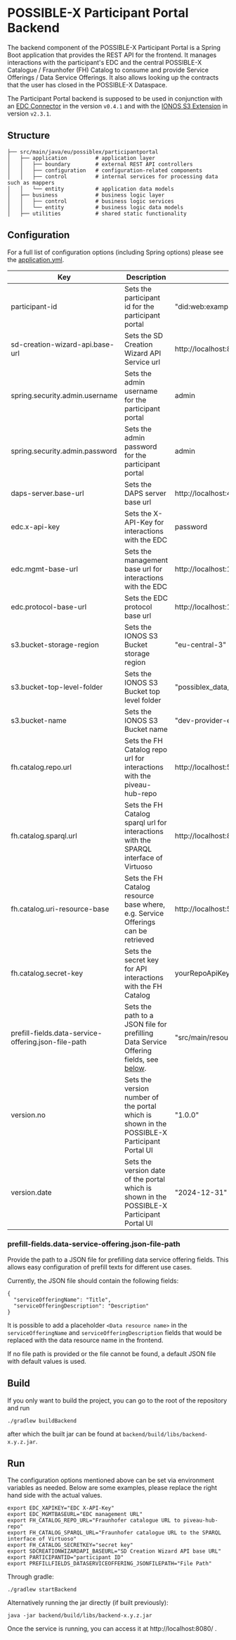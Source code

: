 # POSSIBLE-X Participant Portal Backend

The backend component of the POSSIBLE-X Participant Portal is a Spring Boot application that provides the REST API for
the frontend. It manages interactions with the participant's EDC and the central POSSIBLE-X Catalogue / Fraunhofer (FH)
Catalog to consume and provide Service Offerings / Data Service Offerings. It also allows looking up the contracts that
the user has closed in the POSSIBLE-X Dataspace.

The Participant Portal backend is supposed to be used in conjunction with
an [EDC Connector](https://github.com/eclipse-edc/Connector) in the version `v0.4.1` and with
the [IONOS S3 Extension](https://github.com/Digital-Ecosystems/edc-ionos-s3/) in version `v2.3.1`.

## Structure

```
├── src/main/java/eu/possiblex/participantportal
│   ├── application         # application layer
│   │   ├── boundary        # external REST API controllers
│   │   ├── configuration   # configuration-related components
│   │   ├── control         # internal services for processing data such as mappers
│   │   └── entity          # application data models
│   ├── business            # business logic layer
│   │   ├── control         # business logic services
│   │   └── entity          # business logic data models
│   ├── utilities           # shared static functionality
```

## Configuration

For a full list of configuration options (including Spring options) please see the
[application.yml](src/main/resources/application.yml).

| Key                                                 | Description                                                                                                                                | Default                                                    |
|-----------------------------------------------------|--------------------------------------------------------------------------------------------------------------------------------------------|------------------------------------------------------------|
| participant-id                                      | Sets the participant id for the participant portal                                                                                         | "did:web:example-organization.eu"                          |
| sd-creation-wizard-api.base-url                     | Sets the SD Creation Wizard API Service url                                                                                                | http://localhost:8085                                      |
| spring.security.admin.username                      | Sets the admin username for the participant portal                                                                                         | admin                                                      |
| spring.security.admin.password                      | Sets the admin password for the participant portal                                                                                         | admin                                                      |
| daps-server.base-url                                | Sets the DAPS server base url                                                                                                              | http://localhost:4567                                      |
| edc.x-api-key                                       | Sets the X-API-Key for interactions with the EDC                                                                                           | password                                                   |
| edc.mgmt-base-url                                   | Sets the management base url for interactions with the EDC                                                                                 | http://localhost:19193/management                          |
| edc.protocol-base-url                               | Sets the EDC protocol base url                                                                                                             | http://localhost:19194/protocol                            |
| s3.bucket-storage-region                            | Sets the IONOS S3 Bucket storage region                                                                                                    | "eu-central-3"                                             |
| s3.bucket-top-level-folder                          | Sets the IONOS S3 Bucket top level folder                                                                                                  | "possiblex_data_transfers"                                 |
| s3.bucket-name                                      | Sets the IONOS S3 Bucket name                                                                                                              | "dev-provider-edc-bucket-possible-31952746"                |
| fh.catalog.repo.url                                 | Sets the FH Catalog repo url for interactions with the piveau-hub-repo                                                                     | http://localhost:5081/                                     |
| fh.catalog.sparql.url                               | Sets the FH Catalog sparql url for interactions with the SPARQL interface of Virtuoso                                                      | http://localhost:8890/sparql/                              |
| fh.catalog.uri-resource-base                        | Sets the FH Catalog resource base where, e.g. Service Offerings can be retrieved                                                           | http://localhost:5081/resources/                           |
| fh.catalog.secret-key                               | Sets the secret key for API interactions with the FH Catalog                                                                               | yourRepoApiKey                                             |
| prefill-fields.data-service-offering.json-file-path | Sets the path to a JSON file for prefilling Data Service Offering fields, see [below](#prefill-fieldsdata-service-offeringjson-file-path). | "src/main/resources/prefillFieldsDataServiceOffering.json" |
| version.no                                          | Sets the version number of the portal which is shown in the POSSIBLE-X Participant Portal UI                                               | "1.0.0"                                                    |
| version.date                                        | Sets the version date of the portal which is shown in the POSSIBLE-X Participant Portal UI                                                 | "2024-12-31"                                               |

### prefill-fields.data-service-offering.json-file-path

Provide the path to a JSON file for prefilling data service offering fields. This allows easy configuration of prefill
texts for different use cases.

Currently, the JSON file should contain the following fields:

```
{
  "serviceOfferingName": "Title",
  "serviceOfferingDescription": "Description"
}
```

It is possible to add a placeholder `<Data resource name>` in the `serviceOfferingName` and `serviceOfferingDescription`
fields that would be replaced with the data resource name in the frontend.

If no file path is provided or the file cannot be found, a default JSON file with default values is used.

## Build

If you only want to build the project, you can go to the root of the repository and run

```
./gradlew buildBackend
```

after which the built jar can be found at `backend/build/libs/backend-x.y.z.jar`.

## Run

The configuration options mentioned above can be set via environment variables as needed.
Below are some examples, please replace the right hand side with the actual values.

```
export EDC_XAPIKEY="EDC X-API-Key"
export EDC_MGMTBASEURL="EDC management URL"
export FH_CATALOG_REPO_URL="Fraunhofer catalogue URL to piveau-hub-repo"
export FH_CATALOG_SPARQL_URL="Fraunhofer catalogue URL to the SPARQL interface of Virtuoso"
export FH_CATALOG_SECRETKEY="secret key"
export SDCREATIONWIZARDAPI_BASEURL="SD Creation Wizard API base URL"
export PARTICIPANTID="participant ID"
export PREFILLFIELDS_DATASERVICEOFFERING_JSONFILEPATH="File Path"
```

Through gradle:

```
./gradlew startBackend
```

Alternatively running the jar directly (if built previously):

```
java -jar backend/build/libs/backend-x.y.z.jar
```

Once the service is running, you can access it at http://localhost:8080/ .